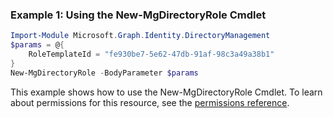 ### Example 1: Using the New-MgDirectoryRole Cmdlet
```powershell
Import-Module Microsoft.Graph.Identity.DirectoryManagement
$params = @{
	RoleTemplateId = "fe930be7-5e62-47db-91af-98c3a49a38b1"
}
New-MgDirectoryRole -BodyParameter $params
```
This example shows how to use the New-MgDirectoryRole Cmdlet.
To learn about permissions for this resource, see the [permissions reference](/graph/permissions-reference).
